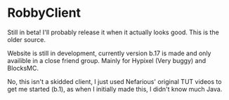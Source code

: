 # RobbyClient
Still in beta! I'll probably release it when it actually looks good. This is the older source.

Website is still in development, currently version b.17 is made and only availible in a close friend group. Mainly for Hypixel (Very buggy) and BlocksMC.

No, this isn't a skidded client, I just used Nefarious' original TUT videos to get me started (b.1), as when I initially made this, I didn't know much Java.

